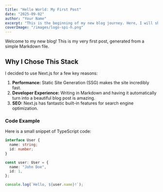 ```yaml
---
title: "Hello World: My First Post"
date: "2025-09-02"
author: "Your Name"
excerpt: "This is the beginning of my new blog journey. Here, I will share my thoughts on web development using Next.js and TypeScript."
coverImage: "/images/logo-spi-h.png"
---
```


Welcome to my new blog! This is my very first post, generated from a simple Markdown file.

## Why I Chose This Stack

I decided to use Next.js for a few key reasons:

1.  **Performance:** Static Site Generation (SSG) makes the site incredibly fast.
2.  **Developer Experience:** Writing in Markdown and having it automatically turn into a beautiful blog post is amazing.
3.  **SEO:** Next.js has fantastic built-in features for search engine optimization.

### Code Example

Here is a small snippet of TypeScript code:

```typescript
interface User {
  name: string;
  id: number;
}

const user: User = {
  name: "John Doe",
  id: 1,
};

console.log(`Hello, ${user.name}!`);
```
